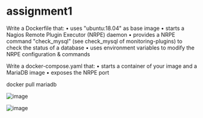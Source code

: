 # assignment1


Write a Dockerfile that:
• uses "ubuntu:18.04" as base image
• starts a Nagios Remote Plugin Executor (NRPE) daemon
• provides a NRPE command "check_mysql" (see check_mysql of monitoring-plugins) to
check the status of a database
• uses environment variables to modify the NRPE configuration & commands

Write a docker-compose.yaml that:
• starts a container of your image and a MariaDB image
• exposes the NRPE port






docker pull mariadb




![image](https://user-images.githubusercontent.com/33985509/60667167-215cdf00-9e69-11e9-8b14-df36a4a30131.png)


![image](https://user-images.githubusercontent.com/33985509/60667209-42253480-9e69-11e9-9bf7-408dbb175539.png)

